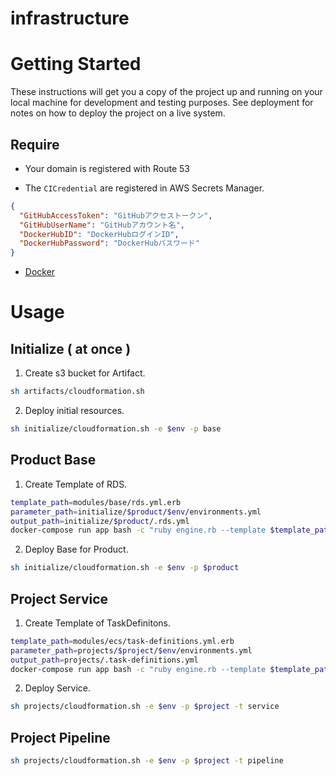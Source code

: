 # infrastructure

# Getting Started

These instructions will get you a copy of the project up and running on your local machine for development and testing purposes. See deployment for notes on how to deploy the project on a live system.

## Require

- Your domain is registered with Route 53

- The `CICredential` are registered in AWS Secrets Manager.
```json
{
  "GitHubAccessToken": "GitHubアクセストークン",
  "GitHubUserName": "GitHubアカウント名",
  "DockerHubID": "DockerHubログインID",
  "DockerHubPassword": "DockerHubパスワード"
}
```

- [Docker](https://www.docker.com/)

# Usage

## Initialize ( at once )

1. Create s3 bucket for Artifact.
```bash
sh artifacts/cloudformation.sh
```

2. Deploy initial resources.
```bash
sh initialize/cloudformation.sh -e $env -p base
```

## Product Base

1. Create Template of RDS.
```bash
template_path=modules/base/rds.yml.erb
parameter_path=initialize/$product/$env/environments.yml
output_path=initialize/$product/.rds.yml
docker-compose run app bash -c "ruby engine.rb --template $template_path --parameter $parameter_path > $output_path"
```

2. Deploy Base for Product.
```bash
sh initialize/cloudformation.sh -e $env -p $product
```

## Project Service

1. Create Template of TaskDefinitons.
```bash
template_path=modules/ecs/task-definitions.yml.erb
parameter_path=projects/$project/$env/environments.yml
output_path=projects/.task-definitions.yml
docker-compose run app bash -c "ruby engine.rb --template $template_path --parameter $parameter_path > $output_path"
```

2. Deploy Service.
```bash
sh projects/cloudformation.sh -e $env -p $project -t service
```

## Project Pipeline

```bash
sh projects/cloudformation.sh -e $env -p $project -t pipeline
```
